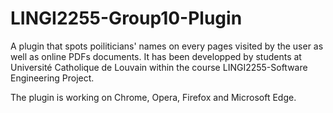# LINGI2255-Group10-Plugin
A plugin that spots poiliticians' names on every pages visited by the user as well as online PDFs documents. It has been developped by students at Université Catholique de Louvain within the course LINGI2255-Software Engineering Project. 

The plugin is working on Chrome, Opera, Firefox and Microsoft Edge.
